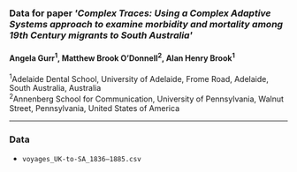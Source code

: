 

### Data for paper _'Complex Traces: Using a Complex Adaptive Systems approach to examine morbidity and mortality among 19th Century migrants to South Australia'_ 

#### Angela Gurr<sup>1</sup>, Matthew Brook O’Donnell<sup>2</sup>, Alan Henry Brook<sup>1</sup>

<sup>1</sup>Adelaide Dental School, University of Adelaide, Frome Road, Adelaide, South Australia, Australia 
<br/><sup>2</sup>Annenberg School for Communication, University of Pennsylvania, Walnut Street, Pennsylvania, United States of America 


---

### Data

* `voyages_UK-to-SA_1836–1885.csv`
